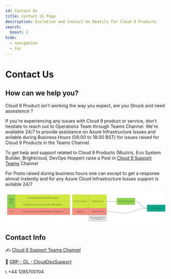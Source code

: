 ```yaml
---
id: Contact Us
title: Contact Us Page
description: Esclation and Contact Us Deatils for Cloud 9 Products
search:
  boost: 2
hide:
  - navigation
  - toc
---
```


# Contact Us
## How can we help you?

Cloud 9 Product isn't working the way you expect, are you Struck and need assestence ?

If you're experiencing any issues with Cloud 9 product or service, don't hesitate to reach out to Operations Team through Teams Channel. We're available 24/7 to provide assistance on Azure Infrastructure Issues and avilable during Business Hours (06:00 to 18:00 BST) for issues raised for Cloud 9 Products in the Teams Channel.

To get help and support related to Cloud 9 Products (Muziris, Eco System Builder, Brightcloud, DevOps Hopper) raise a Post in <a href="https://teams.microsoft.com/l/team/19%3adnlQpvbo7zsPTGQVuXaRYH1UjDRPnOCJC7XI7064u6w1%40thread.tacv2/conversations?groupId=9db482de-c01a-4efb-9c4f-6693ad31c189&tenantId=bd5c6713-7399-4b31-be79-78f2d078e543" target="_blank" rel="noopener noreferrer">Cloud 9 Support Teams</a> Channel

For Posts raised during business hours one can except to get a response almost instently and for any Azure Cloud Infrastructure Issues support is avilable 24/7 

![Support Model](/img/Support.png)

## Contact Info

✍️ <a href="https://teams.microsoft.com/l/team/19%3adnlQpvbo7zsPTGQVuXaRYH1UjDRPnOCJC7XI7064u6w1%40thread.tacv2/conversations?groupId=9db482de-c01a-4efb-9c4f-6693ad31c189&tenantId=bd5c6713-7399-4b31-be79-78f2d078e543" target="_blank" rel="noopener noreferrer">Cloud 9 Support Teams Channel</a> 

📧 <a href = "mailto: grp-dl-cloudopssupport@mnscorp.onmicrosoft.com"> GRP - DL - CloudOpsSupport </a>

📞 +44 1285700104